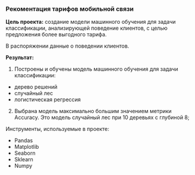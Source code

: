 
### Рекоментация тарифов мобильной связи

**Цель проекта:** cоздание модели машинного обучения для задачи классификации, анализирующей поведение клиентов, с целью предложения более выгодного тарифа.

В распоряжении данные о поведении клиентов.

**Результат:** 
1. Построены и обучены модель машинного обучения для задачи классификации:
- дерево решений
- случайный лес
- логистическая регрессия
2. Выбрана модель максимально большим значением метрики Аccuracy. Это модель случайный лес при 10 деревьях с глубиной 8;

Инструменты, используемые в проекте:
- Pandas
- Matplotlib
- Seaborn
- Sklearn
- Numpy 

